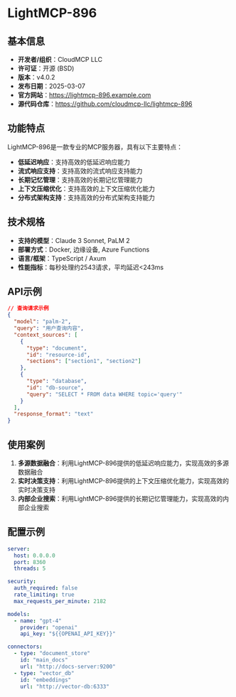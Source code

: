 # LightMCP-896

## 基本信息

- **开发者/组织**：CloudMCP LLC
- **许可证**：开源 (BSD)
- **版本**：v4.0.2
- **发布日期**：2025-03-07
- **官方网站**：https://lightmcp-896.example.com
- **源代码仓库**：https://github.com/cloudmcp-llc/lightmcp-896

## 功能特点

LightMCP-896是一款专业的MCP服务器，具有以下主要特点：

- **低延迟响应**：支持高效的低延迟响应能力
- **流式响应支持**：支持高效的流式响应支持能力
- **长期记忆管理**：支持高效的长期记忆管理能力
- **上下文压缩优化**：支持高效的上下文压缩优化能力
- **分布式架构支持**：支持高效的分布式架构支持能力


## 技术规格

- **支持的模型**：Claude 3 Sonnet, PaLM 2
- **部署方式**：Docker, 边缘设备, Azure Functions
- **语言/框架**：TypeScript / Axum
- **性能指标**：每秒处理约2543请求，平均延迟<243ms

## API示例

```json
// 查询请求示例
{
  "model": "palm-2",
  "query": "用户查询内容",
  "context_sources": [
    {
      "type": "document",
      "id": "resource-id",
      "sections": ["section1", "section2"]
    },
    {
      "type": "database",
      "id": "db-source",
      "query": "SELECT * FROM data WHERE topic='query'"
    }
  ],
  "response_format": "text"
}
```

## 使用案例

1. **多源数据融合**：利用LightMCP-896提供的低延迟响应能力，实现高效的多源数据融合
2. **实时决策支持**：利用LightMCP-896提供的上下文压缩优化能力，实现高效的实时决策支持
3. **内部企业搜索**：利用LightMCP-896提供的长期记忆管理能力，实现高效的内部企业搜索


## 配置示例

```yaml
server:
  host: 0.0.0.0
  port: 8360
  threads: 5

security:
  auth_required: false
  rate_limiting: true
  max_requests_per_minute: 2182

models:
  - name: "gpt-4"
    provider: "openai"
    api_key: "${{OPENAI_API_KEY}}"

connectors:
  - type: "document_store"
    id: "main_docs"
    url: "http://docs-server:9200"
  - type: "vector_db"
    id: "embeddings"
    url: "http://vector-db:6333"
```